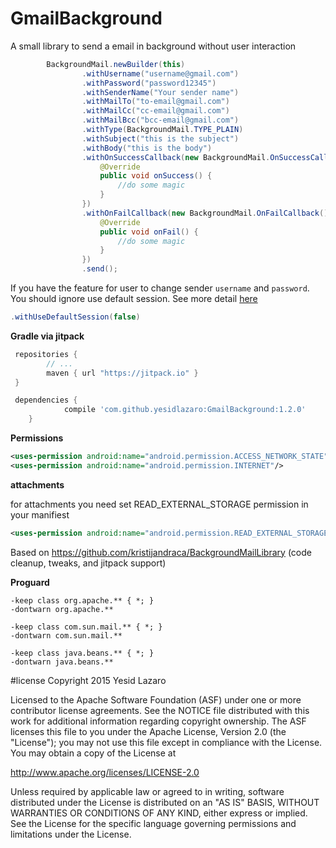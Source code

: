 # GmailBackground
A small library to send a email in background without user interaction
```java
        BackgroundMail.newBuilder(this)
                .withUsername("username@gmail.com")
                .withPassword("password12345")
                .withSenderName("Your sender name")
                .withMailTo("to-email@gmail.com")
                .withMailCc("cc-email@gmail.com")
                .withMailBcc("bcc-email@gmail.com")
                .withType(BackgroundMail.TYPE_PLAIN)
                .withSubject("this is the subject")
                .withBody("this is the body")
                .withOnSuccessCallback(new BackgroundMail.OnSuccessCallback() {
                    @Override
                    public void onSuccess() {
                        //do some magic
                    }
                })
                .withOnFailCallback(new BackgroundMail.OnFailCallback() {
                    @Override
                    public void onFail() {
                        //do some magic
                    }
                })
                .send();
```
If you have the feature for user to change sender `username` and `password`. You should ignore use default session. See more detail [here](http://docs.oracle.com/javaee/6/api/javax/mail/Session.html#getDefaultInstance)
```java
.withUseDefaultSession(false)
```
**Gradle via jitpack**

```groovy
 repositories {
        // ...
        maven { url "https://jitpack.io" }
 }
```
```groovy
 dependencies {
	        compile 'com.github.yesidlazaro:GmailBackground:1.2.0'
	}
```

**Permissions**
```xml
<uses-permission android:name="android.permission.ACCESS_NETWORK_STATE"/>
<uses-permission android:name="android.permission.INTERNET"/>
```
**attachments**

 for attachments you need set READ_EXTERNAL_STORAGE permission in your manifiest 
 ```xml
 <uses-permission android:name="android.permission.READ_EXTERNAL_STORAGE"/>
```
Based on https://github.com/kristijandraca/BackgroundMailLibrary (code cleanup, tweaks, and jitpack support)

**Proguard**
```
-keep class org.apache.** { *; }
-dontwarn org.apache.**

-keep class com.sun.mail.** { *; }
-dontwarn com.sun.mail.**

-keep class java.beans.** { *; }
-dontwarn java.beans.**
```

#license
Copyright 2015 Yesid Lazaro

Licensed to the Apache Software Foundation (ASF) under one or more contributor license agreements. See the NOTICE file distributed with this work for additional information regarding copyright ownership. The ASF licenses this file to you under the Apache License, Version 2.0 (the "License"); you may not use this file except in compliance with the License. You may obtain a copy of the License at

http://www.apache.org/licenses/LICENSE-2.0

Unless required by applicable law or agreed to in writing, software distributed under the License is distributed on an "AS IS" BASIS, WITHOUT WARRANTIES OR CONDITIONS OF ANY KIND, either express or implied. See the License for the specific language governing permissions and limitations under the License.
